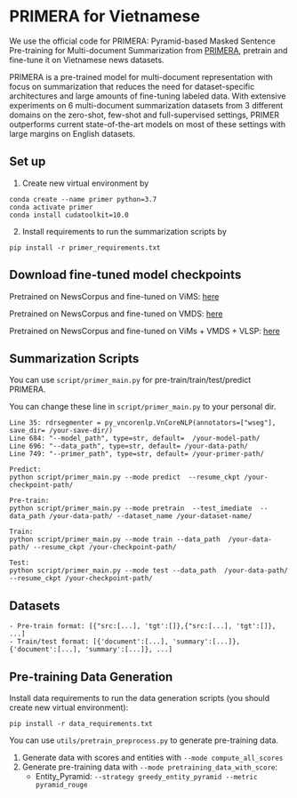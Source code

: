 # PRIMERA for Vietnamese
We use the official code for PRIMERA: Pyramid-based Masked Sentence Pre-training for Multi-document Summarization from [PRIMERA](https://github.com/allenai/PRIMER), pretrain and fine-tune it on Vietnamese news datasets.

PRIMERA is a pre-trained model for multi-document representation with focus on summarization that reduces the need for dataset-specific architectures and large amounts of fine-tuning labeled data. With extensive experiments on 6 multi-document summarization datasets from 3 different domains on the zero-shot, few-shot and full-supervised settings, PRIMER outperforms current state-of-the-art models on most of these settings with large margins on English datasets.
 

## Set up
1. Create new virtual environment by
```
conda create --name primer python=3.7
conda activate primer
conda install cudatoolkit=10.0
```
2. Install requirements to run the summarization scripts by 
```
pip install -r primer_requirements.txt
```

## Download fine-tuned model checkpoints
Pretrained on NewsCorpus and fine-tuned on ViMS: [here]()

Pretrained on NewsCorpus and fine-tuned on VMDS: [here]()

Pretrained on NewsCorpus and fine-tuned on ViMs + VMDS + VLSP: [here]()


## Summarization Scripts
You can use `script/primer_main.py` for pre-train/train/test/predict PRIMERA.

You can change these line in `script/primer_main.py` to your personal dir.

``` 
Line 35: rdrsegmenter = py_vncorenlp.VnCoreNLP(annotators=["wseg"], save_dir= /your-save-dir/)
Line 684: "--model_path", type=str, default=  /your-model-path/
Line 696: "--data_path", type=str, default= /your-data-path/
Line 749: "--primer_path", type=str, default= /your-primer-path/
```

```
Predict:
python script/primer_main.py --mode predict  --resume_ckpt /your-checkpoint-path/
```

```
Pre-train:
python script/primer_main.py --mode pretrain  --test_imediate  --data_path /your-data-path/ --dataset_name /your-dataset-name/
```

```
Train:
python script/primer_main.py --mode train --data_path  /your-data-path/ --resume_ckpt /your-checkpoint-path/
```

```
Test:
python script/primer_main.py --mode test --data_path  /your-data-path/ --resume_ckpt /your-checkpoint-path/
```



## Datasets
```
- Pre-train format: [{"src:[...], 'tgt':[]},{"src:[...], 'tgt':[]}, ...]
- Train/test format: [{'document':[...], 'summary':[...]}, {'document':[...], 'summary':[...]}, ...]
```


## Pre-training Data Generation
Install data requirements to run the data generation scripts (you should create new virtual environment):

```
pip install -r data_requirements.txt
```

You can use `utils/pretrain_preprocess.py` to generate pre-training data. 
1. Generate data with scores and entities with `--mode compute_all_scores` 
2. Generate pre-training data with `--mode pretraining_data_with_score`:
    - Entity_Pyramid: `--strategy greedy_entity_pyramid --metric pyramid_rouge`